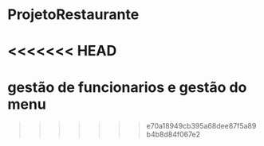 # ProjetoRestaurante
<<<<<<< HEAD
=======
# gestão de funcionarios e gestão do menu

>>>>>>> e70a18949cb395a68dee87f5a89b4b8d84f067e2
